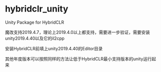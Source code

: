 # hybridclr_unity
Unity Package for HybridCLR

魔改支持2019.4.7，理论上2019.4.0以上都支持，需要进一步验证，需要安装unity2019.4.40以及它的il2cpp

安装HybridCLR前填上unity2019.4.40的Editor目录

其他年度版本可以按照同样的方法让低于HybridCLR最小支持版本的unity运行起来
